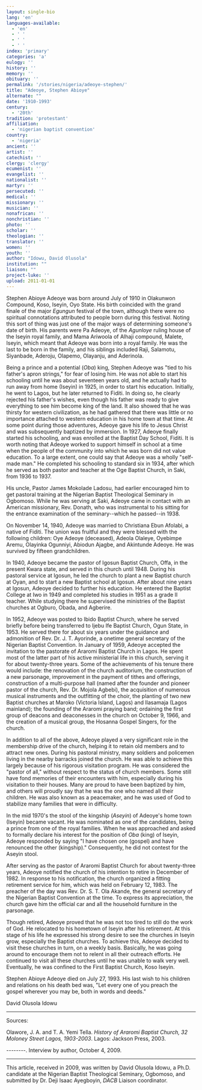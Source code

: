 ```yaml
---
layout: single-bio
lang: 'en'
languages-available:
  - 'en'
  - ' '
  - ' '
  - ' '
index: 'primary'
categories: 'a'
eulogy: ''
history: ''
memory: ''
obituary: ''
permalink: '/stories/nigeria/adeoye-stephen/'
title: "Adeoye, Stephen Abioye"
alternate: ""
date: '1910-1993'
century:
  - '20th'
tradition: 'protestant'
affiliation:
  - 'nigerian baptist convention'
country:
  - 'nigeria'
ancient: ''
artist: ''
catechist: ''
clergy: 'clergy'
ecumenist: ''
evangelist: ''
nationalist: ''
martyr: ''
persecuted: ''
medical: ''
missionary: ''
musician: ''
nonafrican: ''
nonchristian: ''
photo: ''
scholar: ''
theologian: ''
translator: ''
women: ''
youth: ''
author: "Idowu, David Olusola"
institution: ""
liaison: ""
project-luke: ''
upload: 2011-01-01
---
```




Stephen Abioye Adeoye was born around July of 1910 in Olakunwon Compound, Koso, Iseyin, Oyo State. His birth coincided with the grand finale of the major *Egungun* festival of the town, although there were no spiritual connotations attributed to people born during this festival. Noting this sort of thing was just one of the major ways of determining someone's date of birth. His parents were Pa Adeoye, of the *Agunloye* ruling house of the Iseyin royal family, and Mama Ariwoola of Alhaji compound, Malete, Iseyin, which meant that Adeoye was born into a royal family. He was the last to be born in the family, and his siblings included Raji, Salamotu, Siyanbade, Aderoju, Olapemo, Olayanju, and Aderinola.

Being a prince and a potential (*Oba*) king, Stephen Adeoye was "tied to his father's apron strings," for fear of losing him. He was not able to start his schooling until he was about seventeen years old, and he actually had to run away from home (Iseyin) in 1925, in order to start his education.  Initially, he went to Lagos, but he later returned to Fiditi. In doing so, he clearly rejected his father's wishes, even though his father was ready to give everything to see him become king of the land. It also showed that he was thirsty for western civilization, as he had gathered that there was little or no importance attached to western education in his home town at that time. At some point during those adventures, Adeoye gave his life to Jesus Christ and was subsequently baptized by immersion. In 1927, Adeoye finally started his schooling, and was enrolled at the Baptist Day School, Fiditi. It is worth noting that Adeoye worked to support himself in school at a time when the people of the community into which he was born did not value education. To a large extent, one could say that Adeoye was a wholly "self-made man." He completed his schooling to standard six in 1934, after which he served as both pastor and teacher at the Oge Baptist Church, in Saki, from 1936 to 1937.

His uncle, Pastor James Mokolade Ladosu, had earlier encouraged him to get pastoral training at the Nigerian Baptist Theological Seminary in Ogbomoso. While he was serving at Saki, Adeoye came in contact with an American missionary, Rev. Donath, who was instrumental to his sitting for the entrance examination of the seminary--which he passed--in 1938.

On November 14, 1940, Adeoye was married to Christiana Ebun Afolabi, a native of Fiditi. The union was fruitful and they were blessed with the following children: Oye Adeoye (deceased), Adeola Olaleye, Oyebimpe Aremu, Olayinka Ogunniyi, Abiodun Ajagbe, and Akintunde Adeoye. He was survived by fifteen grandchildren.

In 1940, Adeoye became the pastor of Igosun Baptist Church, Offa, in the present Kwara state, and served in this church until 1948. During his pastoral service at Igosun, he led the church to plant a new Baptist church at Oyan, and to start a new Baptist school at Igosun. After about nine years at Igosun, Adeoye decided to further his education. He entered the Baptist College at Iwo in 1949 and completed his studies in 1951 as a grade II teacher. While studying there he supervised the ministries of the Baptist churches at Ogburo, Obada, and Agberire.

In 1952, Adeoye was posted to Ibido Baptist Church, where he served briefly before being transferred to Ijebu Ife Baptist Church, Ogun State, in 1953. He served there for about six years under the guidance and admonition of Rev. Dr. J. T. Ayorinde, a onetime general secretary of the Nigerian Baptist Convention. In January of 1959, Adeoye accepted the invitation to the pastorate of Araromi Baptist Church in Lagos. He spent most of the latter part of his active ministerial life in this church, serving it for about twenty-three years. Some of the achievements of his tenure there would include: the renovation of the church auditorium, the construction of a new parsonage, improvement in the payment of tithes and offerings, construction of a multi-purpose hall (named after the founder and pioneer pastor of the church, Rev. Dr. Mojola Agbebi), the acquisition of numerous musical instruments and the outfitting of the choir, the planting of two new Baptist churches at Maroko (Victoria Island, Lagos) and Ilasamaja (Lagos mainland); the founding of the Araromi praying band; ordaining the first group of deacons and deaconesses in the church on October 9, 1966, and the creation of a musical group, the Hosanna Gospel Singers, for the church.

In addition to all of the above, Adeoye played a very significant role in the membership drive of the church, helping it to retain old members and to attract new ones. During his pastoral ministry, many soldiers and policemen living in the nearby barracks joined the church. He was able to achieve this largely because of his rigorous visitation program. He was considered the "pastor of all," without respect to the status of church members. Some still have fond memories of their encounters with him, especially during his visitation to their houses. Many are proud to have been baptized by him, and others will proudly say that he was the one who named all their children. He was also known as a peacemaker, and he was used of God to stabilize many families that were in difficulty.

In the mid 1970's the stool of the kingship (*Aseyin*) of Adeoye's home town (Iseyin) became vacant. He was nominated as one of the candidates, being a prince from one of the royal families. When he was approached and asked to formally declare his interest for the position of *Oba* (king) of Iseyin, Adeoye responded by saying "I have chosen one (gospel) and have renounced the other (kingship)." Consequently, he did not contest for the Aseyin stool.

After serving as the pastor of Araromi Baptist Church for about twenty-three years, Adeoye notified the church of his intention to retire in December of 1982. In response to his notification, the church organized a fitting retirement service for him, which was held on February 12, 1983. The preacher of the day was Rev. Dr. S. T. Ola Akande, the general secretary of the Nigerian Baptist Convention at the time. To express its appreciation, the church gave him the official car and all the household furniture in the parsonage.

Though retired, Adeoye proved that he was not too tired to still do the work of God. He relocated to his hometown of Iseyin after his retirement. At this stage of his life he expressed his strong desire to see the churches in Iseyin grow, especially the Baptist churches. To achieve this, Adeoye decided to visit these churches in turn, on a weekly basis. Basically, he was going around to encourage them not to relent in all their outreach efforts. He continued to visit all these churches until he was unable to walk very well. Eventually, he was confined to the First Baptist Church, Koso Iseyin.

Stephen Abioye Adeoye died on July 27, 1993. His last wish to his children and relations on his death bed was, "Let every one of you preach the gospel wherever you may be, both in words and deeds."

David Olusola Idowu

---

Sources:

Olawore, J. A. and T. A. Yemi Tella. *History of Araromi Baptist Church, 32 Moloney Street Lagos, 1903-2003*. Lagos: Jackson Press, 2003.

--------. Interview by author, October 4, 2009.

---

This article, received in 2009, was written by David Olusola Idowu, a Ph.D. candidate at the Nigerian Baptist Theological Seminary, Ogbomoso, and submitted by Dr. Deji Isaac Ayegboyin, *DACB* Liaison coordinator.
